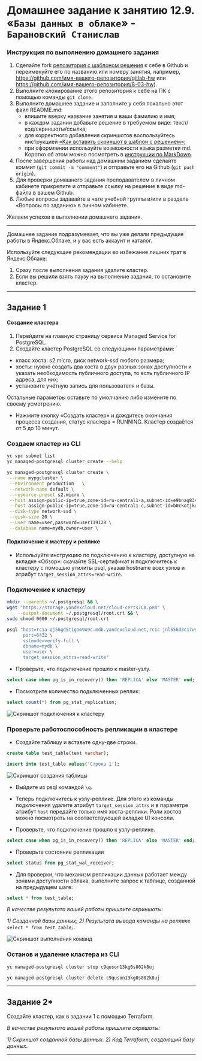 # Домашнее задание к занятию 12.9. «`Базы данных в облаке`» - `Барановский Станислав`

### Инструкция по выполнению домашнего задания

1. Сделайте fork [репозитория c шаблоном решения](https://github.com/netology-code/sys-pattern-homework) к себе в Github и переименуйте его по названию или номеру занятия, например, https://github.com/имя-вашего-репозитория/gitlab-hw или https://github.com/имя-вашего-репозитория/8-03-hw).
2. Выполните клонирование этого репозитория к себе на ПК с помощью команды `git clone`.
3. Выполните домашнее задание и заполните у себя локально этот файл README.md:
   - впишите вверху название занятия и ваши фамилию и имя;
   - в каждом задании добавьте решение в требуемом виде: текст/код/скриншоты/ссылка;
   - для корректного добавления скриншотов воспользуйтесь инструкцией [«Как вставить скриншот в шаблон с решением»](https://github.com/netology-code/sys-pattern-homework/blob/main/screen-instruction.md);
   - при оформлении используйте возможности языка разметки md. Коротко об этом можно посмотреть в [инструкции по MarkDown](https://github.com/netology-code/sys-pattern-homework/blob/main/md-instruction.md).
4. После завершения работы над домашним заданием сделайте коммит (`git commit -m "comment"`) и отправьте его на Github (`git push origin`).
5. Для проверки домашнего задания преподавателем в личном кабинете прикрепите и отправьте ссылку на решение в виде md-файла в вашем Github.
6. Любые вопросы задавайте в чате учебной группы и/или в разделе «Вопросы по заданию» в личном кабинете.

Желаем успехов в выполнении домашнего задания.

---

Домашнее задание подразумевает, что вы уже делали предыдущие работы в Яндекс.Облаке, и у вас есть аккаунт и каталог.


Используйте следующие рекомендации во избежание лишних трат в Яндекс.Облаке:
1) Сразу после выполнения задания удалите кластер.
2) Если вы решили взять паузу на выполнение задания, то остановите кластер.

---
## Задание 1


#### Создание кластера
1. Перейдите на главную страницу сервиса Managed Service for PostgreSQL.
1. Создайте кластер PostgreSQL со следующими параметрами:
- класс хоста: s2.micro, диск network-ssd любого размера;
- хосты: нужно создать два хоста в двух разных зонах доступности и указать необходимость публичного доступа, то есть публичного IP адреса, для них;
- установите учётную запись для пользователя и базы.

Остальные параметры оставьте по умолчанию либо измените по своему усмотрению.

* Нажмите кнопку «Создать кластер» и дождитесь окончания процесса создания, статус кластера = RUNNING. Кластер создаётся от 5 до 10 минут.

### Создаем кластер из CLI

```bash
yc vpc subnet list
yc managed-postgresql cluster create --help

yc managed-postgresql cluster create \
 --name mypgcluster \
 --environment production   \
 --network-name default \
 --resource-preset s2.micro \
 --host assign-public-ip=true,zone-id=ru-central1-a,subnet-id=e9bnag83vhju1ee2q5ra \
 --host assign-public-ip=true,zone-id=ru-central1-c,subnet-id=b0ckotjkr9d8c70rg7jf \
 --disk-type network-ssd \
 --disk-size 20 \
 --user name=user,password=user119128 \
 --database name=mydb,owner=user \

```

#### Подключение к мастеру и реплике 

* Используйте инструкцию по подключению к кластеру, доступную на вкладке «Обзор»: cкачайте SSL-сертификат и подключитесь к кластеру с помощью утилиты psql, указав hostname всех узлов и атрибут ```target_session_attrs=read-write```.

### Подключение к кластеру

```bash
mkdir --parents ~/.postgresql && \
wget "https://storage.yandexcloud.net/cloud-certs/CA.pem" \
    --output-document ~/.postgresql/root.crt && \
sudo chmod 0600 ~/.postgresql/root.crt

psql "host=rc1a-qj56gd5t1gam9u9c.mdb.yandexcloud.net,rc1c-jnl556d3c17wsr0y.mdb.yandexcloud.net \
      port=6432 \
      sslmode=verify-full \
      dbname=mydb \
      user=user \
      target_session_attrs=read-write"
```

* Проверьте, что подключение прошло к master-узлу.
```sql
select case when pg_is_in_recovery() then 'REPLICA' else 'MASTER' end;
```
* Посмотрите количество подключенных реплик:
```sql
select count(*) from pg_stat_replication;
```

![Скриншот подключения к кластеру](https://github.com/sakol86/netology/blob/ready/12-9/12-9-1-1%202.png)

### Проверьте работоспособность репликации в кластере

* Создайте таблицу и вставьте одну-две строки.
```sql
create table test_table(text varchar);
```
```sql
insert into test_table values('Строка 1');
```

![Скриншот создания таблицы](https://github.com/sakol86/netology/blob/ready/12-9/12-9-1-2%202.png)

* Выйдите из psql командой ```\q```.

* Теперь подключитесь к узлу-реплике. Для этого из команды подключения удалите атрибут ```target_session_attrs```  и в параметре атрибут ```host``` передайте только имя хоста-реплики. Роли хостов можно посмотреть на соответствующей вкладке UI консоли.

* Проверьте, что подключение прошло к узлу-реплике.
```sql
select case when pg_is_in_recovery() then 'REPLICA' else 'MASTER' end;
```

* Проверьте состояние репликации
```sql
select status from pg_stat_wal_receiver;
```

* Для проверки, что механизм репликации данных работает между зонами доступности облака, выполните запрос к таблице, созданной на предыдущем шаге:
```sql
select * from test_table;
```

*В качестве результата вашей работы пришлите скриншоты:*

*1) Созданной базы данных;*
*2) Результата вывода команды на реплике ```select * from test_table;```.*

![Скриншот выполнения команд](https://github.com/sakol86/netology/blob/ready/12-9/12-9-1-3%202.png)

### Останов и удаление кластера из CLI

```bash
yc managed-postgresql cluster stop c9quson13kg0s802k8uj

yc managed-postgresql cluster delete c9quson13kg0s802k8uj

```

---
## Задание 2*

Создайте кластер, как в задании 1 с помощью Terraform.


*В качестве результата вашей работы пришлите скришоты:*

*1) Скриншот созданной базы данных.*
*2) Код Terraform, создающий базу данных.*

---
